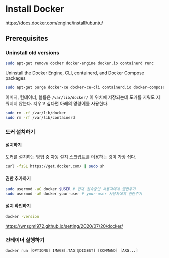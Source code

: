 # Install Docker

https://docs.docker.com/engine/install/ubuntu/
## Prerequisites


### Uninstall old versions
```  bash
sudo apt-get remove docker docker-engine docker.io containerd runc
```
Uninstall the Docker Engine, CLI, containerd, and Docker Compose packages
``` bash
sudo apt-get purge docker-ce docker-ce-cli containerd.io docker-compose-plugin
```
이미지, 컨테이너, 볼륨은 `/var/lib/docker/` 이 위치에 저장되는데 도커를 지워도 지워지지 않는다.
지우고 싶다면 아래의 명령어를 사용한다.

``` bash
sudo rm -rf /var/lib/docker
sudo rm -rf /var/lib/containerd
```

### 도커 설치하기

#### 설치하기
도커를 설치하는 방법 중 자동 설치 스크립트를 이용하는 것이 가장 쉽다.

```bash
curl -fsSL https://get.docker.com/ | sudo sh
```

#### 권한 추가하기
```bash
sudo usermod -aG docker $USER # 현재 접속중인 사용자에게 권한주기
sudo usermod -aG docker your-user # your-user 사용자에게 권한주기
```

#### 설치 확인하기 
```bash
docker -version
```

https://wnsgml972.github.io/setting/2020/07/20/docker/

### 컨테이너 실행하기
``` shell
docker run [OPTIONS] IMAGE[:TAG|@DIGEST] [COMMAND] [ARG...]
```

